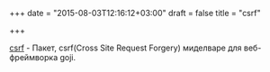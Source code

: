 +++
date = "2015-08-03T12:16:12+03:00"
draft = false
title = "csrf"

+++

<p><a href="https://github.com/goji/csrf">csrf</a>&nbsp;- Пакет,&nbsp;csrf(Cross Site Request Forgery) миделваре для веб-фреймворка&nbsp;goji.</p>

